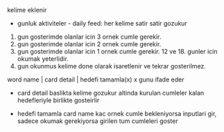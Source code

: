 kelime eklenir
 + gunluk aktiviteler - daily feed:
her kelime satir satir gozukur
1. gun gosterimde olanlar icin 3 ornek cumle gerekir.
3. gun gosterimde olanlar icin 2 ornek cumle gerekir.
6. gun gosterimde olanlar icin 1 ornek cumle gerekir.
12 ve 18. gunler icin okumak yeterlidir.
18. gun okunmus kelime done olarak isaretlenir ve tekrar gosterilmez.

word name | card detail | hedefi tamamla(x) x gunu ifade eder

+ card detail
baslikta kelime gozukur
altinda kurulan cumleler kalan hedefleriyle birlikte gosteirlir

+ hedefi tamamla 
card name
kac ornek cumle bekleniyorsa inputlari gir,
sadece okumak gerekiyorsa girilen tum cumleleri goster